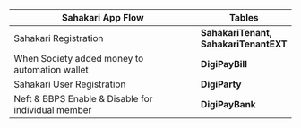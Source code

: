 | Sahakari App Flow | Tables |
| ----------------- | ------ |
| Sahakari Registration | **SahakariTenant,** <br/>**SahakariTenantEXT** |
| When Society added money to automation wallet | **DigiPayBill** |
| Sahakari User Registration | **DigiParty** |
| Neft & BBPS Enable & Disable for individual member | **DigiPayBank** |
